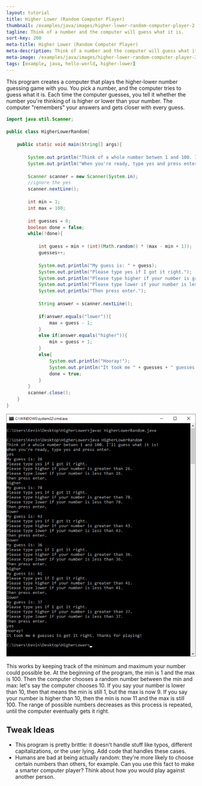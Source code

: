 ```yaml
---
layout: tutorial
title: Higher Lower (Random Computer Player)
thumbnail: /examples/java/images/higher-lower-random-computer-player-2.png
tagline: Think of a number and the computer will guess what it is.
sort-key: 200
meta-title: Higher Lower (Random Computer Player)
meta-description: Think of a number and the computer will guess what it is.
meta-image: /examples/java/images/higher-lower-random-computer-player-3.png
tags: [example, java, hello-world, higher-lower]
---
```


This program creates a computer that plays the higher-lower number guessing game with you. You pick a number, and the computer tries to guess what it is. Each time the computer guesses, you tell it whether the number you're thinking of is higher or lower than your number. The computer "remembers" your answers and gets closer with every guess.

```java
import java.util.Scanner;

public class HigherLowerRandom{

	public static void main(String[] args){
	
		System.out.println("Think of a whole number betwen 1 and 100. I'll guess what it is!");
		System.out.println("When you're ready, type yes and press enter.");
		
		Scanner scanner = new Scanner(System.in);
		//ignore the yes
		scanner.nextLine();
		
		int min = 1;
		int max = 100;
		
		int guesses = 0;
		boolean done = false;
		while(!done){
			
			int guess = min + (int)(Math.random() * (max - min + 1));
			guesses++;
			
			System.out.println("My guess is: " + guess);
			System.out.println("Please type yes if I got it right.");
			System.out.println("Please type higher if your number is greater than " + guess + ".");
			System.out.println("Please type lower if your number is less than " + guess + ".");
			System.out.println("Then press enter.");
			
			String answer = scanner.nextLine();
						
			if(answer.equals("lower")){
				max = guess - 1;
			}
			else if(answer.equals("higher")){
				min = guess + 1;
			}
			else{
				System.out.println("Hooray!");
				System.out.println("It took me " + guesses + " guesses to get it right. Thanks for playing!");	
				done = true;
			}
		}
		scanner.close();
	}
}
```

![higher lower game](/examples/java/images/higher-lower-random-computer-player-1.png)

This works by keeping track of the minimum and maximum your number could possible be. At the beginning of the program, the min is 1 and the max is 100. Then the computer chooses a random number between the min and max: let's say the computer chooses 10. If you say your number is lower than 10, then that means the min is still 1, but the max is now 9. If you say your number is higher than 10, then the min is now 11 and the max is still 100. The range of possible numbers decreases as this process is repeated, until the computer eventually gets it right.

## Tweak Ideas

- This program is pretty brittle: it doesn't handle stuff like typos, different capitalizations, or the user lying. Add code that handles these cases.
- Humans are bad at being actually random: they're more likely to choose certain numbers than others, for example. Can you use this fact to make a smarter computer player? Think about how you would play against another person.